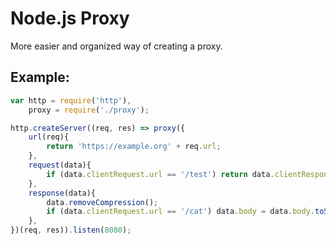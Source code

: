 # Node.js Proxy
More easier and organized way of creating a proxy.

## Example:

```javascript
var http = require('http'),
    proxy = require('./proxy');

http.createServer((req, res) => proxy({
    url(req){
        return 'https://example.org' + req.url;
    },
    request(data){
        if (data.clientRequest.url == '/test') return data.clientResponse.end('Access denied!');
    },
    response(data){
        data.removeCompression();
        if (data.clientRequest.url == '/cat') data.body = data.body.toString().replace('Example Domain', 'Cats are awesome!');
    },
})(req, res)).listen(8080);
```
